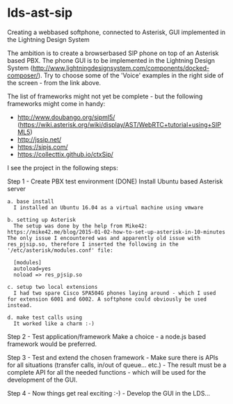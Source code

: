 # lds-ast-sip
Creating a webbased softphone, connected to Asterisk, GUI implemented in the Lightning Design System

The ambition is to create a browserbased SIP phone on top of an Asterisk based PBX. The phone GUI is to be implemented in the Lightning Design System (http://www.lightningdesignsystem.com/components/docked-composer/). Try to choose some of the 'Voice' examples in the right side of the screen - from the link above. 

The list of frameworks might not yet be complete - but the following frameworks might come in handy:
 - http://www.doubango.org/sipml5/                (https://wiki.asterisk.org/wiki/display/AST/WebRTC+tutorial+using+SIPML5)
 - http://jssip.net/
 - https://sipjs.com/
 - https://collecttix.github.io/ctxSip/

I see the project in the following steps:

Step 1 - Create PBX test environment (DONE)
Install Ubuntu based Asterisk server

    a. base install
	  I installed an Ubuntu 16.04 as a virtual machine using vmware
	  
    b. setting up Asterisk 
	  The setup was done by the help from Mike42: https://mike42.me/blog/2015-01-02-how-to-set-up-asterisk-in-10-minutes The only issue I encountered was and apparently old issue with res_pjsip.so, therefore I inserted the following in the '/etc/asterisk/modules.conf' file:
	  
	  [modules]
	  autoload=yes
	  noload => res_pjsip.so
	  
    c. setup two local extensions 
	  I had two spare Cisco SPA504G phones laying around - which I used for extension 6001 and 6002. A softphone could obviously be used instead.
	  
    d. make test calls using 
	  It worked like a charm :-)
    
Step 2 - Test application/framework 
      Make a choice - a node.js based framework would be preferred.
    
Step 3 - Test and extend the chosen framework
    - Make sure there is APIs for all situations (transfer calls, in/out of queue... etc.)
	- The result must be a complete API for all the needed functions - which will be used for the development of the GUI.

Step 4 - Now things get real exciting :-) 
	- Develop the GUI in the LDS...